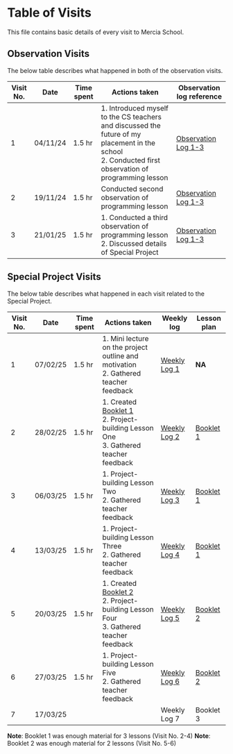# Table of Visits
This file contains basic details of every visit to Mercia School.
## Observation Visits
The below table describes what happened in both of the observation visits.

| Visit No. | Date     | Time spent | Actions taken                                                                                                                                          | Observation log reference                       |
| --------- | -------- | ---------- | ------------------------------------------------------------------------------------------------------------------------------------------------------ | ----------------------------------------------- |
| 1         | 04/11/24 | 1.5 hr     | 1. Introduced myself to the CS teachers and discussed the future of my placement in the school<br>2. Conducted first observation of programming lesson | [Observation Log 1-3](observation_log_1_2_3.md) |
| 2         | 19/11/24 | 1.5 hr     | Conducted second observation of programming lesson                                                                                                     | [Observation Log 1-3](observation_log_1_2_3.md) |
| 3         | 21/01/25 | 1.5 hr     | 1. Conducted a third observation of programming lesson<br>2. Discussed details of Special Project                                                      | [Observation Log 1-3](observation_log_1_2_3.md) |

## Special Project Visits
The below table describes what happened in each visit related to the Special Project.

| Visit No. | Date     | Time spent | Actions taken                                                                                                              | Weekly log                           | Lesson plan                                   |
| --------- | -------- | ---------- | -------------------------------------------------------------------------------------------------------------------------- | ------------------------------------ | --------------------------------------------- |
| 1         | 07/02/25 | 1.5 hr     | 1. Mini lecture on the project outline and motivation<br>2. Gathered teacher feedback                                      | [Weekly Log 1](weekly_logs/log_1.md) | **NA**                                        |
| 2         | 28/02/25 | 1.5 hr     | 1. Created [Booklet 1](lesson_plans/booklet_1_actual.md)<br>2. Project-building Lesson One<br>3. Gathered teacher feedback | [Weekly Log 2](weekly_logs/log_2.md) | [Booklet 1](lesson_plans/booklet_1_actual.md) |
| 3         | 06/03/25 | 1.5 hr     | 1. Project-building Lesson Two<br>2. Gathered teacher feedback                                                             | [Weekly Log 3](weekly_logs/log_3.md) | [Booklet 1](lesson_plans/booklet_1_actual.md) |
| 4         | 13/03/25 | 1.5 hr     | 1. Project-building Lesson Three<br>2. Gathered teacher feedback                                                           | [Weekly Log 4](weekly_logs/log_4.md) | [Booklet 1](lesson_plans/booklet_1_actual.md) |
| 5         | 20/03/25 | 1.5 hr     | 1. Created [Booklet 2](lesson_plans/booklet_2.md)<br>2. Project-building Lesson Four<br>3. Gathered teacher feedback       | [Weekly Log 5](weekly_logs/log_5.md) | [Booklet 2](lesson_plans/booklet_2.md)        |
| 6         | 27/03/25 | 1.5 hr     | 1. Project-building Lesson Five<br>2. Gathered teacher feedback                                                            | [Weekly Log 6](weekly_logs/log_6.md) | [Booklet 2](lesson_plans/booklet_2.md)        |
| 7         | 17/03/25 |            |                                                                                                                            | Weekly Log 7                         | Booklet 3                                     |

**Note**: Booklet 1 was enough material for 3 lessons (Visit No. 2-4)
**Note**: Booklet 2 was enough material for 2 lessons (Visit No. 5-6)

